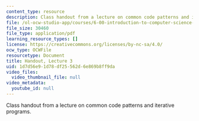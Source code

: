 ```yaml
---
content_type: resource
description: Class handout from a lecture on common code patterns and iterative programs.
file: /ol-ocw-studio-app/courses/6-00-introduction-to-computer-science-and-programming-fall-2008/1d7d56e91d78df25562d6e869b8ff9da_lec3.pdf
file_size: 30460
file_type: application/pdf
learning_resource_types: []
license: https://creativecommons.org/licenses/by-nc-sa/4.0/
ocw_type: OCWFile
resourcetype: Document
title: Handout, Lecture 3
uid: 1d7d56e9-1d78-df25-562d-6e869b8ff9da
video_files:
  video_thumbnail_file: null
video_metadata:
  youtube_id: null
---
```

Class handout from a lecture on common code patterns and iterative programs.